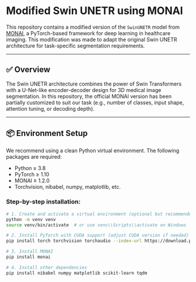 # Modified Swin UNETR using MONAI

This repository contains a modified version of the `SwinUNETR` model from [MONAI](https://monai.io/), a PyTorch-based framework for deep learning in healthcare imaging. This modification was made to adapt the original Swin UNETR architecture for task-specific segmentation requirements.

---

## ✅ Overview

The Swin UNETR architecture combines the power of Swin Transformers with a U-Net-like encoder-decoder design for 3D medical image segmentation. In this repository, the official MONAI version has been partially customized to suit our task (e.g., number of classes, input shape, attention tuning, or decoding depth).

---

## 📦 Environment Setup

We recommend using a clean Python virtual environment. The following packages are required:

- Python ≥ 3.8  
- PyTorch ≥ 1.10  
- MONAI ≥ 1.2.0  
- Torchvision, nibabel, numpy, matplotlib, etc.

### Step-by-step installation:

```bash
# 1. Create and activate a virtual environment (optional but recommended)
python -m venv venv
source venv/bin/activate  # or use venv\\Scripts\\activate on Windows

# 2. Install PyTorch with CUDA support (adjust CUDA version if needed)
pip install torch torchvision torchaudio --index-url https://download.pytorch.org/whl/cu117

# 3. Install MONAI
pip install monai

# 4. Install other dependencies
pip install nibabel numpy matplotlib scikit-learn tqdm
